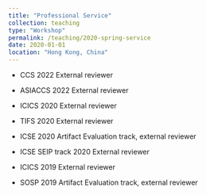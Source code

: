 ```yaml
---
title: "Professional Service"
collection: teaching
type: "Workshop"
permalink: /teaching/2020-spring-service
date: 2020-01-01
location: "Hong Kong, China"
---
```


 * CCS 2022 External reviewer

 * ASIACCS 2022 External reviewer

 * ICICS 2020 External reviewer

 * TIFS 2020 External reviewer

 * ICSE 2020 Artifact Evaluation track, external reviewer

 * ICSE SEIP track 2020 External reviewer

 * ICICS 2019 External reviewer

 * SOSP 2019 Artifact Evaluation track, external reviewer
